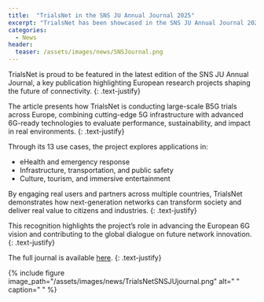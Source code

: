 ```yaml
---
title:  "TrialsNet in the SNS JU Annual Journal 2025"
excerpt: "TrialsNet has been showcased in the SNS JU Annual Journal 2025"
categories: 
  - News
header:
  teaser: /assets/images/news/SNSJournal.png
---
```


TrialsNet is proud to be featured in the latest edition of the SNS JU Annual Journal, a key publication highlighting European research projects shaping the future of connectivity.
{: .text-justify}

The article presents how TrialsNet is conducting large-scale B5G trials across Europe, combining cutting-edge 5G infrastructure with advanced 6G-ready technologies to evaluate performance, sustainability, and impact in real environments.
{: .text-justify}

Through its 13 use cases, the project explores applications in:
- eHealth and emergency response
- Infrastructure, transportation, and public safety
- Culture, tourism, and immersive entertainment

By engaging real users and partners across multiple countries, TrialsNet demonstrates how next-generation networks can transform society and deliver real value to citizens and industries.
{: .text-justify}

This recognition highlights the project’s role in advancing the European 6G vision and contributing to the global dialogue on future network innovation.
{: .text-justify}

The full journal is available [here](https://smart-networks.europa.eu/sns-journal-2025/).
{: .text-justify}

{% include figure image_path="/assets/images/news/TrialsNetSNSJUjournal.png" alt=" " caption=" " %}
